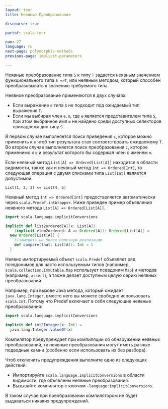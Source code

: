 ```yaml
---
layout: tour
title: Неявные Преобразования

discourse: true

partof: scala-tour

num: 27
language: ru
next-page: polymorphic-methods
previous-page: implicit-parameters

---
```


Неявные преобразование типа `S` к типу `T` задается неявным значением функционального типа `S =>T`, или неявным методом, который способен преобразовывать к значению требуемого типа.

Неявное преобразование применяются в двух случаях:

* Если выражение `e` типа `S` не подходит под ожидаемый тип выражения `T`.
* Если мы выбирая член `e.m`, где `e` является представителем типа `S`, при этом выбранное имя `m` не найдено среди доступных селекторов принадлежащих типу `S`.
 
В первом случае выполняется поиск приведения `c`, которое можно применить к `e` чтоб тип результата стал соответствовать ожидаемому `T`.
Во втором случае выполняется поиск преобразования `c`, которое применимо к `e` и результат которого бы содержал член с именем `m`.

Если неявный метод `List[A] => Ordered[List[A]]` находится в области видимости, также как и неявный метод `Int => Ordered[Int]`, то следующая операция с двумя списками типа `List[Int]` является допустимой:

```
List(1, 2, 3) <= List(4, 5)
```

Неявный метод `Int => Ordered[Int]` предоставляется автоматически через `scala.Predef.intWrapper`. Ниже приведен пример объявления неявного метода `List[A] => Ordered[List[A]]`.

```scala mdoc
import scala.language.implicitConversions

implicit def list2ordered[A](x: List[A])
    (implicit elem2ordered: A => Ordered[A]): Ordered[List[A]] =
  new Ordered[List[A]] { 
    //заменить на более полезную реализацию
    def compare(that: List[A]): Int = 1
  }
```

Неявно импортируемый объект `scala.Predef` объявляет ряд псевдонимов для часто используемым типов (например, `scala.collection.immutable.Map` использует псевдоним `Map`) и методов (например, `assert`), а также делает доступным целую серию неявных преобразований.

Например, при вызове Java метода, который ожидает `java.lang.Integer`, вместо него вы можете свободно использовать `scala.Int`. Потому что Predef включает в себя следующие неявные преобразования:

```scala mdoc
import scala.language.implicitConversions

implicit def int2Integer(x: Int) =
  java.lang.Integer.valueOf(x)
```

Компилятор предупреждает при компиляции об обнаружении неявных преобразований, тк неявные преобразования могут иметь разные подводные камни (особенно если использовать их без разбора).

Чтоб отключить предупреждения выполните одно из следующих действий:

* Импортируйте `scala.language.implicitConversions` в области видимости, где объявлены неявные преобразования.
* Вызывайте компилятор с ключом `-language:implicitConversions`. 

В таком случае при преобразовании компилятором не будет выдаваться никаких предупреждений.
